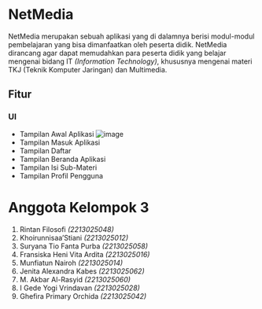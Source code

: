 # NetMedia

NetMedia merupakan sebuah aplikasi yang di dalamnya berisi modul-modul pembelajaran yang bisa dimanfaatkan oleh peserta didik. NetMedia dirancang agar dapat memudahkan para peserta didik yang belajar mengenai bidang IT _(Information Technology)_, khususnya mengenai materi TKJ (Teknik Komputer Jaringan) dan Multimedia.

## Fitur

### UI
- Tampilan Awal Aplikasi
  ![image](https://github.com/user-attachments/assets/8f0e7ab2-d2ab-4856-87d9-97cd0eac2813)
- Tampilan Masuk Aplikasi
- Tampilan Daftar
- Tampilan Beranda Aplikasi
- Tampilan Isi Sub-Materi
- Tampilan Profil Pengguna

# Anggota Kelompok 3
1. Rintan Filosofi              _(2213025048)_
2. Khoirunnisaa’Stiani			    _(2213025012)_
3. Suryana Tio Fanta Purba	    _(2213025058)_
4. Fransiska Heni Vita Ardita		_(2213025016)_
5. Munfiatun Nairoh			        _(2213025014)_
6. Jenita Alexandra Kabes		    _(2213025062)_
7. M. Akbar Al-Rasyid   			  _(2213025060)_
8. I Gede Yogi Vrindavan   		  _(2213025028)_
9. Ghefira Primary Orchida		  _(2213025042)_

